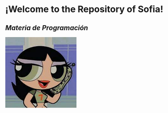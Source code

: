 

# ¡Welcome to the Repository of Sofia!
## ***Materia de Programación***

![Imagen](/imagenes/descarga.jpeg)


